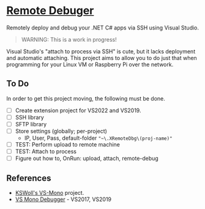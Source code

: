 # [Remote Debuger](https://github.com/SuessLabs/RemoteDebug.git)

Remotely deploy and debug your .NET C# apps via SSH using Visual Studio.

> WARNING: This is a work in progress!

Visual Studio's "attach to process via SSH" is cute, but it lacks deployment and automatic attaching. This project aims to allow you to do just that when programming for your Linux VM or Raspberry Pi over the network.

## To Do

In order to get this project moving, the following must be done.

* [ ] Create extension project for VS2022 and VS2019.
* [ ] SSH library
* [ ] SFTP library
* [ ] Store settings (globally; per-project)
  * IP, User, Pass, default-folder `"~\.XRemoteDbg\(proj-name)"`
* [ ] TEST: Perform upload to remote machine
* [ ] TEST: Attach to process
* [ ] Figure out how to, OnRun: upload, attach, remote-debug

## References

* [KSWoll's VS-Mono](https://github.com/kswoll/vs-mono) project.
* [VS Mono Debugger](https://github.com/GordianDotNet/VSMonoDebugger) - VS2017, VS2019
